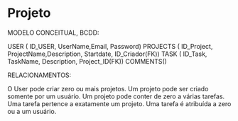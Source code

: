 # Projeto

MODELO CONCEITUAL, BCDD:

USER ( ID_USER, UserName,Email, Password)
PROJECTS ( ID_Project, ProjectName,Description, Startdate, ID_Criador(FK))
TASK ( ID_Task, TaskName, Description, Project_ID(FK))
COMMENTS()

RELACIONAMENTOS:

O User pode criar zero ou mais projetos.
Um projeto pode ser criado somente por um usuário.
Um projeto pode conter de zero a várias tarefas.
Uma tarefa pertence a exatamente um projeto.
Uma tarefa é atribuída a zero ou a um usuário.
